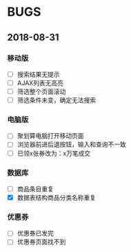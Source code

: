 # BUGS

## 2018-08-31

### 移动版

- [ ] 搜索结果无提示
- [ ] AJAX列表无高亮
- [ ] 筛选整个页面滚动
- [ ] 筛选条件未变，确定无法搜索

### 电脑版

- [ ] 聚划算电脑打开移动页面
- [ ] 浏览器前进后退按钮，输入和查询不一致
- [ ] 已领x张券改为：x万笔成交

### 数据库

- [ ] 商品条目重复
- [x] 数据表结构商品分类名称重复

### 优惠券

- [ ] 优惠券已发完
- [ ] 优惠券页面找不到